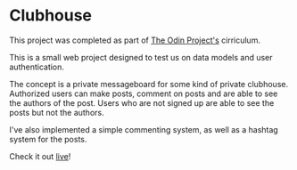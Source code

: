 # Clubhouse

This project was completed as part of [The Odin Project's](https://www.theodinproject.com/paths/full-stack-ruby-on-rails/courses/ruby-on-rails/lessons/authentication) cirriculum.

This is a small web project designed to test us on data models and user authentication. 

The concept is a private messageboard for some kind of private clubhouse. 
Authorized users can make posts, comment on posts and are able to see the authors of the post.
Users who are not signed up are able to see the posts but not the authors.

I've also implemented a simple commenting system, as well as a hashtag system for the posts.

Check it out [live](https://clubhouse-sc.herokuapp.com/)!
